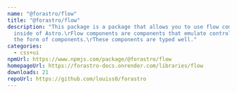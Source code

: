 ```yaml
---
name: "@forastro/flow"
title: "@forastro/flow"
description: "This package is a package that allows you to use flow components
  inside of Astro.\rFlow components are components that emulate control flow in
  the form of components.\rThese components are typed well."
categories:
  - css+ui
npmUrl: https://www.npmjs.com/package/@forastro/flow
homepageUrl: https://forastro-docs.onrender.com/libraries/flow
downloads: 21
repoUrl: https://github.com/louiss0/forastro
---
```

